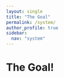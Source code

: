 ```yaml
---
layout: single
title: "The Goal"
permalink: /system/
author_profile: true
sidebar:
  nav: "system"
---
```

# The Goal!
